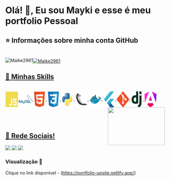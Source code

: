 

<h1>Olá! 👋, Eu sou Mayki e esse é meu portfolio Pessoal</h1>

 ## ⭐ Informações sobre minha conta GitHub

<br>

<div>
  <a href="https://github.com/Maike2961">
    <img align="left" src="https://github-readme-stats.vercel.app/api/top-langs?username=Maike2961&show_icons=true&locale=en&layout=compact&theme=highcontrast" alt="Maike2961" /> 
    <img align="center" width="400" src="https://github-readme-stats.vercel.app/api?username=Maike2961&show_icons=true&locale=en&theme=highcontrast" alt="Maike2961" />
</div>
    
## 🚀 Minhas Skills

<div style="display: inline_block"><br>
  <img align="center" alt="Js" height="50" width="40" src="https://raw.githubusercontent.com/devicons/devicon/master/icons/javascript/javascript-plain.svg">
   <img align="center" alt="Js" height="50" width="40" src="https://github.com/devicons/devicon/blob/master/icons/mysql/mysql-plain-wordmark.svg">
  <img align="center" alt="HTML" height="50" width="40" src="https://raw.githubusercontent.com/devicons/devicon/master/icons/html5/html5-original.svg">
  <img align="center" alt="CSS" height="50" width="40" src="https://raw.githubusercontent.com/devicons/devicon/master/icons/css3/css3-original.svg">
  <img align="center" alt="Python" height="50" width="40" src="https://raw.githubusercontent.com/devicons/devicon/master/icons/python/python-original.svg">
   <img align="center" alt="Flask" height="50" width="40" src="https://github.com/devicons/devicon/blob/master/icons/flask/flask-original.svg">
  <img align="center" alt="Docker" height="50" width="40" src="https://github.com/devicons/devicon/blob/master/icons/docker/docker-original.svg">
  <img align="center" alt="Flutter" height="50" width="40" src="https://github.com/devicons/devicon/blob/master/icons/flutter/flutter-original.svg">
  <img align="center" alt="Git" height="50" width="40" src="https://github.com/devicons/devicon/blob/master/icons/git/git-plain.svg">
  <img align="center" alt="Django" height="50" width="40" src="https://github.com/devicons/devicon/blob/master/icons/django/django-plain.svg">
  <img align="center" alt="Angular" height="50" width="40" src="https://github.com/devicons/devicon/blob/master/icons/angular/angular-original.svg">
  <img align="right" height="120" width="180" src="https://i2.wp.com/allhtaccess.info/wp-content/uploads/2018/03/programming.gif?fit=1281%2C716&ssl=1" />
   
</div>

<br><br>
## 💬 Rede Sociais!

<div> 
  <a href="https://instagram.com/mayki_costa_silva" target="_blank"><img src="https://img.shields.io/badge/-Instagram-%23E4405F?style=for-the-badge&logo=instagram&logoColor=white" target="_blank"></a>
  <a href="https://www.linkedin.com/in/maykipereiradasilva" target="_blank"><img src="https://img.shields.io/badge/-LinkedIn-%230077B5?style=for-the-badge&logo=linkedin&logoColor=white" target="_blank"></a> 
  <a href="https://www.twitch.tv/arexmorg" target="_blank"><img src="https://img.shields.io/badge/Twitch-9146FF?style=for-the-badge&logo=twitch&logoColor=white" target="_blank"></a>
</div>

### Visualização 🔖

Clique no link disponível - (https://portfolio-upsite.netlify.app/)<br>
